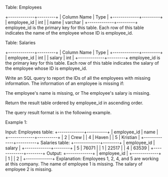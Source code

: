  Table: Employees
 
 
 +-------------+---------+
 | Column Name | Type    |
 +-------------+---------+
 | employee_id | int     |
 | name        | varchar |
 +-------------+---------+
 employee_id is the primary key for this table.
 Each row of this table indicates the name of the employee whose ID is
 employee_id.
 
 
 
 
 Table: Salaries
 
 
 +-------------+---------+
 | Column Name | Type    |
 +-------------+---------+
 | employee_id | int     |
 | salary      | int     |
 +-------------+---------+
 employee_id is the primary key for this table.
 Each row of this table indicates the salary of the employee whose ID is
 employee_id.
 
 
 
 
 Write an SQL query to report the IDs of all the employees with missing
 information. The information of an employee is missing if:
 
 
 The employee's name is missing, or
 The employee's salary is missing.
 
 
 Return the result table ordered by employee_id in ascending order.
 
 The query result format is in the following example.
 
 
 Example 1:
 
 
 Input: 
 Employees table:
 +-------------+----------+
 | employee_id | name     |
 +-------------+----------+
 | 2           | Crew     |
 | 4           | Haven    |
 | 5           | Kristian |
 +-------------+----------+
 Salaries table:
 +-------------+--------+
 | employee_id | salary |
 +-------------+--------+
 | 5           | 76071  |
 | 1           | 22517  |
 | 4           | 63539  |
 +-------------+--------+
 Output: 
 +-------------+
 | employee_id |
 +-------------+
 | 1           |
 | 2           |
 +-------------+
 Explanation: 
 Employees 1, 2, 4, and 5 are working at this company.
 The name of employee 1 is missing.
 The salary of employee 2 is missing.
 
 


